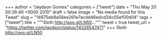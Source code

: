 
+++
author = "Jaydson Gomes"
categories = ["tweet"]
date = "Thu May 20 00:26:40 +0000 2010"
draft = false
image = "No media found for this Tweet"
slug = "14675eb8a58ee261e7acdd46edcd34c05ef00d04"
tags = ["tweet"]
title = """Sloth http://goo.gl/LN50..."""
tweet = true
tweet_url = "https://twitter.com/jaydson/status/14326547471"
+++
Sloth http://goo.gl/LN50
